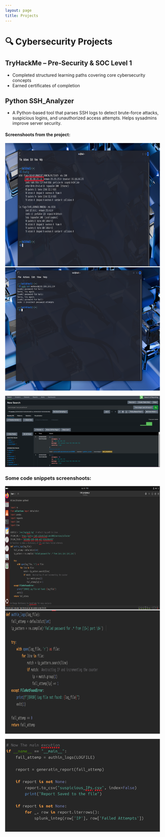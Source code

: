 ```yaml
---
layout: page
title: Projects
---
```


# 🔍 Cybersecurity Projects

## TryHackMe – Pre-Security & SOC Level 1
- Completed structured learning paths covering core cybersecurity concepts
- Earned certificates of completion

## Python SSH_Analyzer
- A Python-based tool that parses SSH logs to detect brute-force attacks, suspicious logins, and unauthorized access attempts. Helps sysadmins improve server security.
#### Screenshoots from the project:
<p float="left">
  <img src="./Screenshot 2025-04-27 103431.png" alt="Mahmoud Mousa" width="600" height="400"/>
  <img src="./Screenshot 2025-04-24 170854.png" alt="Mahmoud Mousa" width="600" height="400"/>
</p>

<img src="./Screenshot 2025-04-24 170559.png" alt="Mahmoud Mousa" width="600">

### Some code snippets screenshoots:
<p float="left">
  <img src="./Screenshot 2025-04-24 170947.png" alt="Mahmoud Mousa" width="600" height="400"/>
  <img src="./Screenshot 2025-04-27 103154.png" alt="Mahmoud Mousa" width="600" height="400"/>
</p>

<img src="./Screenshot 2025-04-27 103219.png" alt="Mahmoud Mousa" width="600"/>





